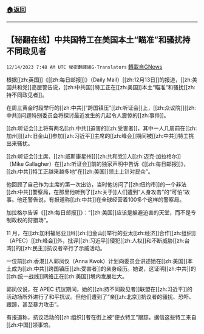 ###  [:house:返回](README.md)
---


## 【秘翻在线】中共国特工在美国本土“瞄准”和骚扰持不同政见者
`12/14/2023 7:48 AM UTC 秘密翻譯組G-Translators` [轉載自GNews](https://gnews.org/articles/2107650)

根据[[zh:英国]]《[[zh:每日邮报]]》（Daily Mail）[[zh:12月13日]]的报道，[[zh:美国共和党]]高层警告说，[[zh:中共国]]特工正在[[zh:美国]]本土“瞄准”和骚扰[[zh:持不同政见者]]。

在周三黄金时段举行的[[zh:中共]]“跨国镇压”[[zh:听证会]]上，[[zh:众议院]][[zh:中共]]问题特别委员会将探讨最近发生的几起令人震惊的[[zh:事件]]。

[[zh:听证会]]上将有两名[[zh:中共]]迫害的[[zh:受害者]]，其中一人几周前在[[zh:加州]][[zh:旧金山]]参加[[zh:习近平]]主席的[[zh:峰会]]期间被[[zh:中共]]特工挑出来骚扰。

[[zh:听证会]]主席、[[zh:威斯康星州]][[zh:共和党]]人[[zh:迈克·加拉格尔]]（Mike Gallagher）在[[zh:听证会]]前的独家声明中告诉《[[zh:每日邮报]]》，[[zh:中共]]特工正越来越多地“在[[zh:美国]]领土上针对民众”。

他回顾了自己作为主席的第一次出访，当时他访问了[[zh:纽约市]]的一个非法[[zh:中共]]警察局，在那里他听到了[[zh:关于]]人们遭到“人身攻击”的“可怕”故事。他还警告说，有报道称[[zh:中共]]在全球经营着100多个这样的警察局。

加拉格尔告诉《[[zh:每日邮报]]》：“[[zh:美国]]应该是躲避迫害的天堂，而不是专制政权的狩猎场”。

11 月，在[[zh:加利福尼亚]]州[[zh:旧金山]]举行的亚太[[zh:经济]]合作[[zh:组织]]（APEC）[[zh:峰会]]外，批评[[zh:习近平]]侵犯[[zh:人权]]和不断威胁[[zh:台湾]]的[[zh:民主]]抗议者举行了示威活动。

一位前[[zh:香港]]人郭凤仪（Anna Kwok）计划向委员会讲述她在[[zh:美国]]本土成为[[zh:中共]]跨国镇压[[zh:受害者]]的亲身经历。她说，这证明[[zh:中共]]的[[zh:统一战线]]网络正在[[zh:美国]]境内发展壮大。

郭凤仪说，在 APEC 抗议期间，她的[[zh:持不同政见者]]联盟在[[zh:习近平]]的活动场所外进行了和平抗议。但他们遭到了“亲[[zh:北京]]抗议者的骚扰、恐吓、跟踪，甚至暴力攻击”。

有报道称，抗议活动的[[zh:组织]]者在街上被“便衣特工”跟踪，据信这些特工来自[[zh:中国]]领事馆。

